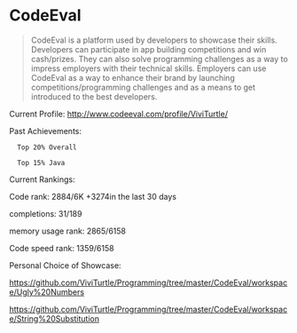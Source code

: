 CodeEval
===========

>CodeEval is a platform used by developers to showcase their skills. Developers can participate in app building competitions and win cash/prizes. They can also solve programming challenges as a way to impress employers with their technical skills. Employers can use CodeEval as a way to enhance their brand by launching competitions/programming challenges and as a means to get introduced to the best developers.

Current Profile:  http://www.codeeval.com/profile/ViviTurtle/

Past Achievements: 
      
      Top 20% Overall 
      
      Top 15% Java

Current Rankings:

  Code rank: 2884/6K +3274in the last 30 days

  completions: 31/189 

  memory usage rank: 2865/6158 

  Code speed rank: 1359/6158 


Personal Choice of Showcase:

https://github.com/ViviTurtle/Programming/tree/master/CodeEval/workspace/Ugly%20Numbers

https://github.com/ViviTurtle/Programming/tree/master/CodeEval/workspace/String%20Substitution
